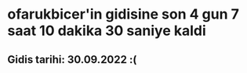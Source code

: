 # ofarukbicer'in gidisine son 4 gun 7 saat 10 dakika 30 saniye kaldi

## Gidis tarihi: 30.09.2022 :(
